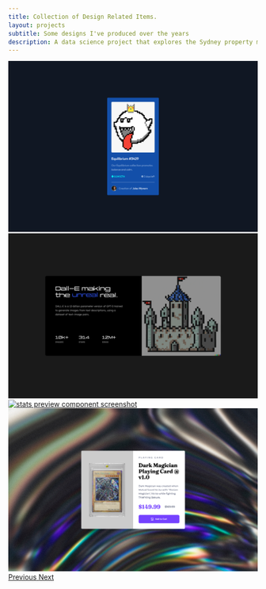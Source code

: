 ```yaml
---
title: Collection of Design Related Items.
layout: projects
subtitle: Some designs I've produced over the years
description: A data science project that explores the Sydney property market across different suburbs using a dataset from Kaggle.
---
```


<div
  id="carouselExampleControls"
  class="carousel slide"
  data-ride="carousel"
  data-interval="0"
>
  <div class="carousel-inner">
    <div class="carousel-item active">
      <a href="https://rococo-hamster-1bb83d.netlify.app/">
        <picture>
          <source
            srcset="../images/gallery/nft-screenshot-sm.png"
            media="(max-width: 600px)"
          />
          <img
            src="../images/gallery/nft-screenshot-lg.png"
            class="d-block w-75 mx-auto hvr-grow-shadow"
            alt="nft component screenshot"
          />
        </picture>
      </a>
    </div>
    <div class="carousel-item">
      <a href="https://fastidious-wisp-afb1f4.netlify.app/">
        <picture>
          <source
            srcset="../images/gallery/stats-preview-sm.png"
            media="(max-width: 600px)"
          />
          <img
            src="../images/gallery/stats-preview-lg.png"
            class="d-block w-75 mx-auto hvr-grow-shadow"
            alt="stats preview component screenshot"
          />
        </picture>
      </a>
    </div>
    <div class="carousel-item">
      <a href="https://lighthearted-jelly-3b8d46.netlify.app/">
        <picture>
          <source
            srcset="../images/gallery/advice-generator-sm.png"
            media="(max-width: 600px)"
          />
          <img
            src="../images/gallery/advice-generator-lg.png"
            class="d-block w-75 mx-auto hvr-grow-shadow"
            alt="stats preview component screenshot"
          />
        </picture>
      </a>
    </div>
    <div class="carousel-item">
      <a href="https://elaborate-twilight-8e997d.netlify.app/">
        <picture>
          <source
            srcset="../images/gallery/product-preview-sm.png"
            media="(max-width: 600px)"
          />
          <img
            src="../images/gallery/product-preview-lg.png"
            class="d-block w-75 mx-auto hvr-grow-shadow"
            alt="stats preview component screenshot"
          />
        </picture>
      </a>
    </div>
  </div>
  <a
    class="carousel-control-prev"
    href="#carouselExampleControls"
    role="button"
    data-slide="prev"
  >
    <span class="carousel-control-prev-icon" aria-hidden="true"></span>
    <span class="sr-only">Previous</span>
  </a>
  <a
    class="carousel-control-next"
    href="#carouselExampleControls"
    role="button"
    data-slide="next"
  >
    <span class="carousel-control-next-icon" aria-hidden="true"></span>
    <span class="sr-only">Next</span>
  </a>
</div>